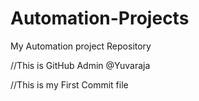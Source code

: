 # Automation-Projects
My Automation project Repository

//This is GitHub Admin @Yuvaraja

//This is my First Commit file
